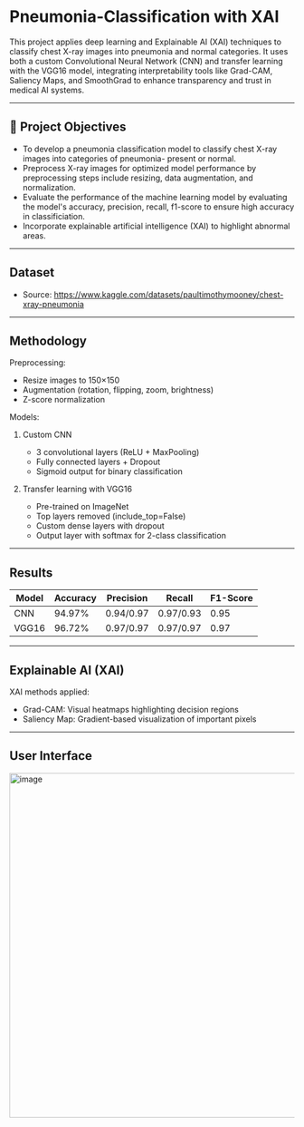 # Pneumonia-Classification with XAI
This project applies deep learning and Explainable AI (XAI) techniques to classify chest X-ray images into pneumonia and normal categories. It uses both a custom Convolutional Neural Network (CNN) and transfer learning with the VGG16 model, integrating interpretability tools like Grad-CAM, Saliency Maps, and SmoothGrad to enhance transparency and trust in medical AI systems.

---
## 📌 Project Objectives
- To develop a pneumonia classification model to classify chest X-ray images into categories of pneumonia- present or normal.
- Preprocess X-ray images for optimized model performance by preprocessing steps include resizing, data augmentation, and normalization.
- Evaluate the performance of the machine learning model by evaluating the model's accuracy, precision, recall, f1-score to ensure high accuracy in classificiation.
- Incorporate explainable artificial intelligence (XAI) to highlight abnormal areas.

---
## Dataset
- Source: https://www.kaggle.com/datasets/paultimothymooney/chest-xray-pneumonia

---
## Methodology 
Preprocessing: 
- Resize images to 150×150
- Augmentation (rotation, flipping, zoom, brightness)
- Z-score normalization

Models:
1. Custom CNN
   - 3 convolutional layers (ReLU + MaxPooling)
   - Fully connected layers + Dropout
   - Sigmoid output for binary classification
  
2. Transfer learning with VGG16
   - Pre-trained on ImageNet
   - Top layers removed (include_top=False)
   - Custom dense layers with dropout
   - Output layer with softmax for 2-class classification

 ---
 ## Results
 | Model | Accuracy | Precision | Recall    | F1-Score |
| ----- | -------- | --------- | --------- | -------- |
| CNN   | 94.97%   | 0.94/0.97 | 0.97/0.93 | 0.95     |
| VGG16 | 96.72%   | 0.97/0.97 | 0.97/0.97 | 0.97     |

---
## Explainable AI (XAI)
XAI methods applied:
- Grad-CAM: Visual heatmaps highlighting decision regions
- Saliency Map: Gradient-based visualization of important pixels

---
## User Interface
<img width="580" height="608" alt="image" src="https://github.com/user-attachments/assets/13eeae32-6743-49f4-92b0-509f2146ec8a" />




